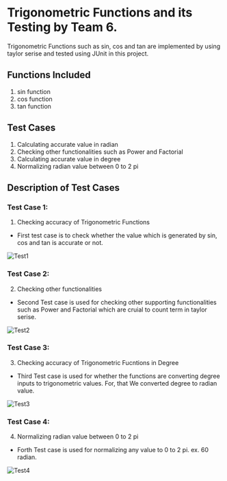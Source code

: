 <h1>Trigonometric Functions and its Testing by Team 6.</h1>

Trigonometric Functions such as sin, cos and tan are implemented by using taylor
serise and tested using JUnit in this project.

<h2>Functions Included</h2>

1. sin function
2. cos function
3. tan function

<h2>Test Cases</h2>

1. Calculating accurate value in radian
2. Checking other functionalities such as Power and Factorial
3. Calculating accurate value in degree
4. Normalizing radian value between 0 to 2 pi

<h2>Description of Test Cases</h2>

<h3>Test Case 1:</h3>

1. Checking accuracy of Trigonometric Functions

- First test case is to check whether the value which is generated by sin, cos and tan is accurate or not.

![Test1](https://raw.githubusercontent.com/yashpatel2911/trigonometric-junit-testing/master/Trigonometric-JUnit-Testing/Screenshots/Version1-Result.png)

<h3>Test Case 2:</h3>

2. Checking other functionalities

- Second Test case is used for checking other supporting functionalities such as Power and Factorial which are cruial to count term in taylor serise.

![Test2](https://raw.githubusercontent.com/yashpatel2911/trigonometric-junit-testing/master/Trigonometric-JUnit-Testing/Screenshots/Version2-Result.png)

<h3>Test Case 3:</h3>

3. Checking accuracy of Trigonometric Fucntions in Degree

- Third Test case is used for whether the functions are converting degree inputs to trigonometric values. For, that We converted degree to radian value.

![Test3](https://raw.githubusercontent.com/yashpatel2911/trigonometric-junit-testing/master/Trigonometric-JUnit-Testing/Screenshots/Version3-Result.png)

<h3>Test Case 4:</h3>

4. Normalizing radian value between 0 to 2 pi

- Forth Test case is used for normalizing any value to 0 to 2 pi. ex. 60 radian.

![Test4](https://raw.githubusercontent.com/yashpatel2911/trigonometric-junit-testing/master/Trigonometric-JUnit-Testing/Screenshots/Version4-Result.png)

